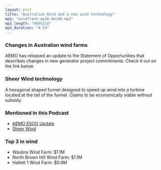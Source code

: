 ```yaml
---
layout: post
title: "Australian Wind and a new wind technology"
mp3: "windfront-ep26-dec06.mp3"
mp3_length: "4695318"
mp3_duration: "4:54"
---
```


### Changes in Australian wind farms

AEMO has released an update to the Statement of Opportunities that describes
changes in new generator project commitments. Check it out on the link below.

### Sheer Wind technology
A hexagonal shaped funnel designed to speed up wind into a turbine located at the tail
of the funnel. Claims to be economically viable without subsidy.

### Mentioned In this Podcast

- [AEMO ESOO Update](http://aemo.com.au/Electricity/Planning/Electricity-Statement-of-Opportunities)
- [Sheer Wind](http://sheerwind.com/technology/how-does-it-work)

### Top 3 in wind
- Waubra Wind Farm: $1.1M
- North Brown Hill Wind Farm: $1.1M
- Hallett 1 Wind Farm: $0.9M
